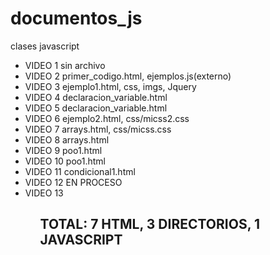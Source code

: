 # documentos_js
clases javascript
<ul>
<li>VIDEO 1 sin archivo</li>
<li>VIDEO 2 primer_codigo.html, ejemplos.js(externo)</li>
<li>VIDEO 3 ejemplo1.html, css, imgs, Jquery</li>
<li>VIDEO 4 declaracion_variable.html</li>
<li>VIDEO 5 declaracion_variable.html</li>
<li>VIDEO 6 ejemplo2.html, css/micss2.css</li>
<li>VIDEO 7 arrays.html, css/micss.css</li>
<li>VIDEO 8 arrays.html</li>
<li>VIDEO 9 poo1.html</li>
<li>VIDEO 10 poo1.html</li>
<li>VIDEO 11 condicional1.html</li>
<li>VIDEO 12 EN PROCESO</li>
<li>VIDEO 13</li>
<ul>
<h2>TOTAL: 7 HTML, 3 DIRECTORIOS, 1 JAVASCRIPT</h2>  
